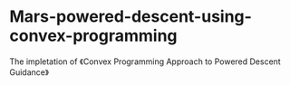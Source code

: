 # Mars-powered-descent-using-convex-programming
The impletation of 《Convex Programming Approach to Powered Descent Guidance》
